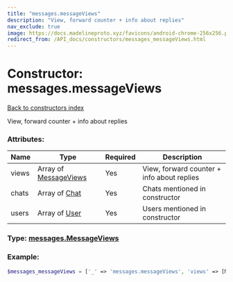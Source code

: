 ```yaml
---
title: "messages.messageViews"
description: "View, forward counter + info about replies"
nav_exclude: true
image: https://docs.madelineproto.xyz/favicons/android-chrome-256x256.png
redirect_from: /API_docs/constructors/messages_messageViews.html
---
```

# Constructor: messages.messageViews  
[Back to constructors index](/API_docs/constructors/index.html)



View, forward counter + info about replies

### Attributes:

| Name     |    Type       | Required | Description |
|----------|---------------|----------|-------------|
|views|Array of [MessageViews](/API_docs/types/MessageViews.html) | Yes|View, forward counter + info about replies|
|chats|Array of [Chat](/API_docs/types/Chat.html) | Yes|Chats mentioned in constructor|
|users|Array of [User](/API_docs/types/User.html) | Yes|Users mentioned in constructor|



### Type: [messages.MessageViews](/API_docs/types/messages.MessageViews.html)


### Example:

```php
$messages_messageViews = ['_' => 'messages.messageViews', 'views' => [MessageViews, MessageViews], 'chats' => [Chat, Chat], 'users' => [User, User]];
```  
